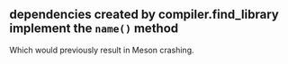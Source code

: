 ## dependencies created by compiler.find_library implement the `name()` method

Which would previously result in Meson crashing.
